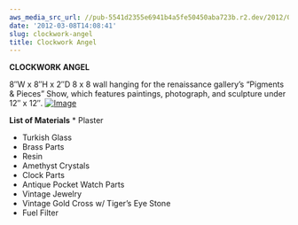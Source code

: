 ```yaml
---
aws_media_src_url: //pub-5541d2355e6941b4a5fe50450aba723b.r2.dev/2012/03/clockworkangel.jpg
date: '2012-03-08T14:08:41'
slug: clockwork-angel
title: Clockwork Angel
---
```


 **CLOCKWORK ANGEL**

 8″W x 8″H x 2″D  8 x 8 wall hanging for the renaissance gallery’s “Pigments & Pieces” Show, which features paintings, photograph, and sculpture under 12″ x 12″.  [![Image](//pub-5541d2355e6941b4a5fe50450aba723b.r2.dev/2012/03/clockworkangel.jpg?w=487)](//pub-5541d2355e6941b4a5fe50450aba723b.r2.dev/2012/03/clockworkangel.jpg)

 **List of Materials**   * Plaster
 * Turkish Glass
 * Brass Parts
 * Resin
 * Amethyst Crystals
 * Clock Parts
 * Antique Pocket Watch Parts
 * Vintage Jewelry
 * Vintage Gold Cross w/ Tiger’s Eye Stone
 * Fuel Filter